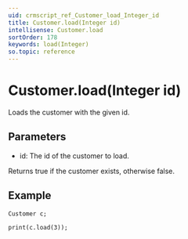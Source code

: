 ```yaml
---
uid: crmscript_ref_Customer_load_Integer_id
title: Customer.load(Integer id)
intellisense: Customer.load
sortOrder: 178
keywords: load(Integer)
so.topic: reference
---
```


# Customer.load(Integer id)

Loads the customer with the given id.

## Parameters

 - id: The id of the customer to load.

Returns true if the customer exists, otherwise false.

## Example

    Customer c;
    
    print(c.load(3));

